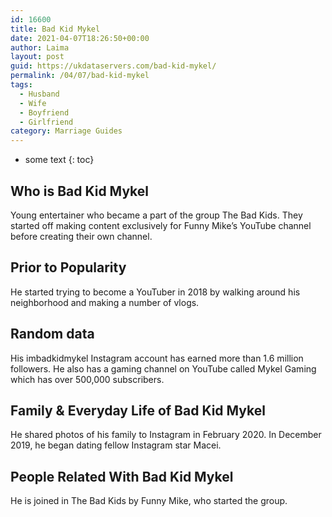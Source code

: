 ```yaml
---
id: 16600
title: Bad Kid Mykel
date: 2021-04-07T18:26:50+00:00
author: Laima
layout: post
guid: https://ukdataservers.com/bad-kid-mykel/
permalink: /04/07/bad-kid-mykel
tags:
  - Husband
  - Wife
  - Boyfriend
  - Girlfriend
category: Marriage Guides
---
```


* some text
{: toc}


## Who is Bad Kid Mykel
                  
                  
                  
Young entertainer who became a part of the group The Bad Kids. They started off making content exclusively for Funny Mike&#8217;s YouTube channel before creating their own channel. 
                  
              
            
              
            
                
                
                
## Prior to Popularity
                  
                  
                  
He started trying to become a YouTuber in 2018 by walking around his neighborhood and making a number of vlogs. 
                  
              
            
              
            
                
                
                
## Random data
                  
                  
                  
His imbadkidmykel Instagram account has earned more than 1.6 million followers. He also has a gaming channel on YouTube called Mykel Gaming which has over 500,000 subscribers.
                  
              
            
              
            
                
                
                
## Family & Everyday Life of Bad Kid Mykel
                  
                  
                  
He shared photos of his family to Instagram in February 2020. In December 2019, he began dating fellow Instagram star Macei.
                  
              
            
              
            
                
                
                
## People Related With Bad Kid Mykel
                  
                  
                  
He is joined in The Bad Kids by Funny Mike, who started the group. 
                  
              
            
              
            
                
              
            
              
              
            
            
              
            
          
          
          